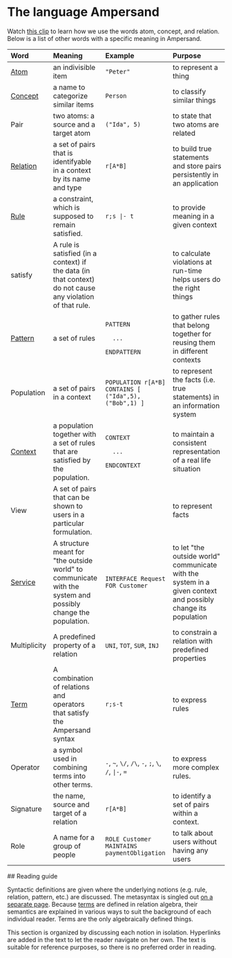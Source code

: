 # The language Ampersand

Watch [this clip](https://player.ou.nl/wowzaportlets/#!production/Cq0M1nv) to learn how we use the words atom, concept, and relation. Below is a list of other words with a specific meaning in Ampersand.

<table>
  <thead>
    <tr>
      <th style="text-align:left">Word</th>
      <th style="text-align:left">Meaning</th>
      <th style="text-align:left">Example</th>
      <th style="text-align:left">Purpose</th>
    </tr>
  </thead>
  <tbody>
    <tr>
      <td style="text-align:left"><a href="atoms.md">Atom</a>
      </td>
      <td style="text-align:left">an indivisible item</td>
      <td style="text-align:left"><code>&quot;Peter&quot;</code>
      </td>
      <td style="text-align:left">to represent a thing</td>
    </tr>
    <tr>
      <td style="text-align:left"><a href="concepts.md">Concept</a>
      </td>
      <td style="text-align:left">a name to categorize similar items</td>
      <td style="text-align:left"><code>Person</code>
      </td>
      <td style="text-align:left">to classify similar things</td>
    </tr>
    <tr>
      <td style="text-align:left">Pair</td>
      <td style="text-align:left">two atoms: a source and a target atom</td>
      <td style="text-align:left"><code>(&quot;Ida&quot;, 5)</code>
      </td>
      <td style="text-align:left">to state that two atoms are related</td>
    </tr>
    <tr>
      <td style="text-align:left"><a href="relations.md">Relation</a>
      </td>
      <td style="text-align:left">a set of pairs that is identifyable in a context by its name and type</td>
      <td
      style="text-align:left"><code>r[A*B]</code>
        </td>
        <td style="text-align:left">to build true statements and store pairs persistently in an application</td>
    </tr>
    <tr>
      <td style="text-align:left"><a href="rules/">Rule</a>
      </td>
      <td style="text-align:left">a constraint, which is supposed to remain satisfied.</td>
      <td style="text-align:left"><code>r;s |- t</code>
      </td>
      <td style="text-align:left">to provide meaning in a given context</td>
    </tr>
    <tr>
      <td style="text-align:left">satisfy</td>
      <td style="text-align:left">A rule is satisfied (in a context) if the data (in that context) do not
        cause any violation of that rule.</td>
      <td style="text-align:left"></td>
      <td style="text-align:left">to calculate violations at run-time helps users do the right things</td>
    </tr>
    <tr>
      <td style="text-align:left"><a href="patterns.md">Pattern</a>
      </td>
      <td style="text-align:left">a set of rules</td>
      <td style="text-align:left">
        <p><code>PATTERN</code>
        </p>
        <p><code>  ...</code>
        </p>
        <p><code>ENDPATTERN</code>
        </p>
      </td>
      <td style="text-align:left">to gather rules that belong together for reusing them in different contexts</td>
    </tr>
    <tr>
      <td style="text-align:left">Population</td>
      <td style="text-align:left">a set of pairs in a context</td>
      <td style="text-align:left"><code>POPULATION r[A*B] CONTAINS [ (&quot;Ida&quot;,5), (&quot;Bob&quot;,1) ]</code>
      </td>
      <td style="text-align:left">to represent the facts (i.e. true statements) in an information system</td>
    </tr>
    <tr>
      <td style="text-align:left"><a href="context.md">Context</a>
      </td>
      <td style="text-align:left">a population together with a set of rules that are satisfied by the population.</td>
      <td
      style="text-align:left">
        <p><code>CONTEXT</code>
        </p>
        <p><code>  ...</code>
        </p>
        <p><code>ENDCONTEXT</code>
        </p>
        </td>
        <td style="text-align:left">to maintain a consistent representation of a real life situation</td>
    </tr>
    <tr>
      <td style="text-align:left">View</td>
      <td style="text-align:left">A set of pairs that can be shown to users in a particular formulation.</td>
      <td
      style="text-align:left"></td>
        <td style="text-align:left">to represent facts</td>
    </tr>
    <tr>
      <td style="text-align:left"><a href="services/">Service</a>
      </td>
      <td style="text-align:left">A structure meant for "the outside world" to communicate with the system
        and possibly change the population.</td>
      <td style="text-align:left"><code>INTERFACE Request FOR Customer</code>
      </td>
      <td style="text-align:left">to let "the outside world" communicate with the system in a given context
        and possibly change its population</td>
    </tr>
    <tr>
      <td style="text-align:left">Multiplicity</td>
      <td style="text-align:left">A predefined property of a relation</td>
      <td style="text-align:left"><code>UNI</code>, <code>TOT</code>, <code>SUR</code>, <code>INJ</code>
      </td>
      <td style="text-align:left">to constrain a relation with predefined properties</td>
    </tr>
    <tr>
      <td style="text-align:left"><a href="terms/">Term</a>
      </td>
      <td style="text-align:left">A combination of relations and operators that satisfy the Ampersand syntax</td>
      <td
      style="text-align:left"><code>r;s-t</code>
        </td>
        <td style="text-align:left">to express rules</td>
    </tr>
    <tr>
      <td style="text-align:left">Operator</td>
      <td style="text-align:left">a symbol used in combining terms into other terms.</td>
      <td style="text-align:left"><code>-</code>, <code>~</code>, <code>\/</code>, <code>/\</code>, <code>-</code>, <code>;</code>, <code>\</code>, <code>/</code>, <code>|-</code>, <code>=</code>
      </td>
      <td style="text-align:left">to express more complex rules.</td>
    </tr>
    <tr>
      <td style="text-align:left">Signature</td>
      <td style="text-align:left">the name, source and target of a relation</td>
      <td style="text-align:left"><code>r[A*B]</code>
      </td>
      <td style="text-align:left">to identify a set of pairs within a context.</td>
    </tr>
    <tr>
      <td style="text-align:left">Role</td>
      <td style="text-align:left">A name for a group of people</td>
      <td style="text-align:left"><code>ROLE Customer MAINTAINS paymentObligation</code>
      </td>
      <td style="text-align:left">to talk about users without having any users</td>
    </tr>
  </tbody>
</table>## Reading guide

Syntactic definitions are given where the underlying notions \(e.g. rule, relation, pattern, etc.\) are discussed. The metasyntax is singled out [on a separate page](how-to-read-syntax-statements.md). Because [terms](terms/) are defined in relation algebra, their semantics are explained in various ways to suit the background of each individual reader. Terms are the only algebraically defined things.

This section is organized by discussing each notion in isolation. Hyperlinks are added in the text to let the reader navigate on her own. The text is suitable for reference purposes, so there is no preferred order in reading.

